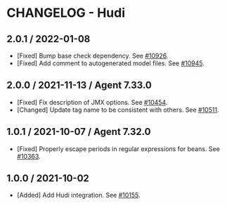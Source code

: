 # CHANGELOG - Hudi

## 2.0.1 / 2022-01-08

* [Fixed] Bump base check dependency. See [#10926](https://github.com/DataDog/integrations-core/pull/10926).
* [Fixed] Add comment to autogenerated model files. See [#10945](https://github.com/DataDog/integrations-core/pull/10945).

## 2.0.0 / 2021-11-13 / Agent 7.33.0

* [Fixed] Fix description of JMX options. See [#10454](https://github.com/DataDog/integrations-core/pull/10454).
* [Changed] Update tag name to be consistent with others. See [#10511](https://github.com/DataDog/integrations-core/pull/10511).

## 1.0.1 / 2021-10-07 / Agent 7.32.0

* [Fixed] Properly escape periods in regular expressions for beans. See [#10363](https://github.com/DataDog/integrations-core/pull/10363).

## 1.0.0 / 2021-10-02

* [Added] Add Hudi integration. See [#10155](https://github.com/DataDog/integrations-core/pull/10155).

